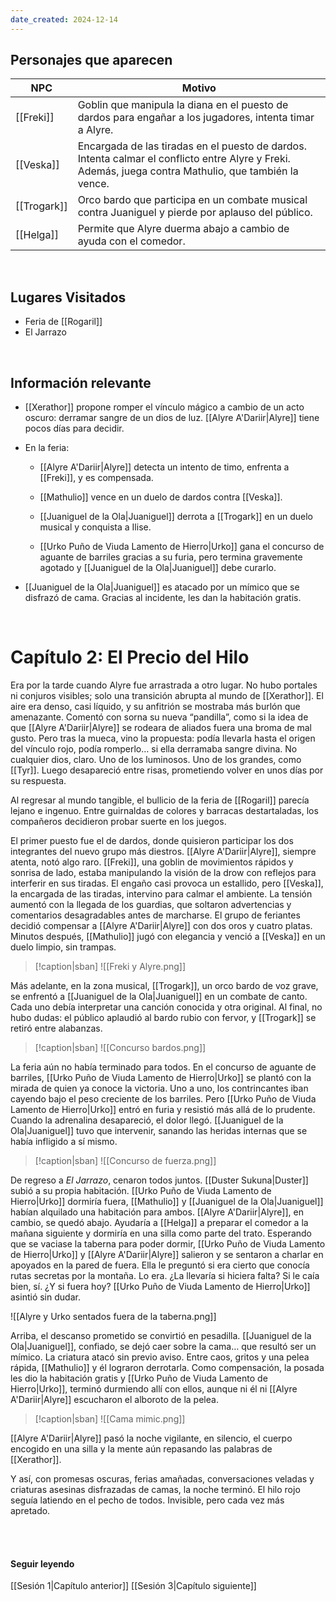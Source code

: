 ```yaml
---
date_created: 2024-12-14
---
```




## Personajes que aparecen

|   NPC   |                   Motivo                   | 
|---------|--------------------------------------------| 
| [[Freki]] | Goblin que manipula la diana en el puesto de dardos para engañar a los jugadores, intenta timar a Alyre. | 
| [[Veska]] | Encargada de las tiradas en el puesto de dardos. Intenta calmar el conflicto entre Alyre y Freki. Además, juega contra Mathulio, que también la vence. |
| [[Trogark]] | Orco bardo que participa en un combate musical contra Juaniguel y pierde por aplauso del público.|
| [[Helga]] | Permite que Alyre duerma abajo a cambio de ayuda con el comedor.|

<br>

## Lugares Visitados
- Feria de [[Rogaril]]
- El Jarrazo

<br>

## Información relevante
- [[Xerathor]] propone romper el vínculo mágico a cambio de un acto oscuro: derramar sangre de un dios de luz. [[Alyre A'Dariir|Alyre]] tiene pocos días para decidir.

- En la feria:
    
    - [[Alyre A'Dariir|Alyre]] detecta un intento de timo, enfrenta a [[Freki]], y es compensada.
    
    - [[Mathulio]] vence en un duelo de dardos contra [[Veska]].
        
    - [[Juaniguel de la Ola|Juaniguel]] derrota a [[Trogark]] en un duelo musical y conquista a Ilise.
        
    - [[Urko Puño de Viuda Lamento de Hierro|Urko]] gana el concurso de aguante de barriles gracias a su furia, pero termina gravemente agotado y [[Juaniguel de la Ola|Juaniguel]] debe curarlo.
        
    
- [[Juaniguel de la Ola|Juaniguel]] es atacado por un mímico que se disfrazó de cama. Gracias al incidente, les dan la habitación gratis.


<br>

# Capítulo 2: El Precio del Hilo

Era por la tarde cuando Alyre fue arrastrada a otro lugar. No hubo portales ni conjuros visibles; solo una transición abrupta al mundo de [[Xerathor]]. El aire era denso, casi líquido, y su anfitrión se mostraba más burlón que amenazante. Comentó con sorna su nueva “pandilla”, como si la idea de que [[Alyre A'Dariir|Alyre]] se rodeara de aliados fuera una broma de mal gusto. Pero tras la mueca, vino la propuesta: podía llevarla hasta el origen del vínculo rojo, podía romperlo… si ella derramaba sangre divina. No cualquier dios, claro. Uno de los luminosos. Uno de los grandes, como [[Tyr]]. Luego desapareció entre risas, prometiendo volver en unos días por su respuesta.

Al regresar al mundo tangible, el bullicio de la feria de [[Rogaril]] parecía lejano e ingenuo. Entre guirnaldas de colores y barracas destartaladas, los compañeros decidieron probar suerte en los juegos.

El primer puesto fue el de dardos, donde quisieron participar los dos integrantes del nuevo grupo más diestros. [[Alyre A'Dariir|Alyre]], siempre atenta, notó algo raro. [[Freki]], una goblin de movimientos rápidos y sonrisa de lado, estaba manipulando la visión de la drow con reflejos para interferir en sus tiradas. El engaño casi provoca un estallido, pero [[Veska]], la encargada de las tiradas, intervino para calmar el ambiente. La tensión aumentó con la llegada de los guardias, que soltaron advertencias y comentarios desagradables antes de marcharse. El grupo de feriantes decidió compensar a [[Alyre A'Dariir|Alyre]] con dos oros y cuatro platas. Minutos después, [[Mathulio]] jugó con elegancia y venció a [[Veska]] en un duelo limpio, sin trampas.

> [!caption|sban]
> ![[Freki y Alyre.png]]

Más adelante, en la zona musical, [[Trogark]], un orco bardo de voz grave, se enfrentó a [[Juaniguel de la Ola|Juaniguel]] en un combate de canto. Cada uno debía interpretar una canción conocida y otra original. Al final, no hubo dudas: el público aplaudió al bardo rubio con fervor, y [[Trogark]] se retiró entre alabanzas. 

> [!caption|sban]
> ![[Concurso bardos.png]]


La feria aún no había terminado para todos. En el concurso de aguante de barriles, [[Urko Puño de Viuda Lamento de Hierro|Urko]] se plantó con la mirada de quien ya conoce la victoria. Uno a uno, los contrincantes iban cayendo bajo el peso creciente de los barriles. Pero [[Urko Puño de Viuda Lamento de Hierro|Urko]] entró en furia y resistió más allá de lo prudente. Cuando la adrenalina desapareció, el dolor llegó. [[Juaniguel de la Ola|Juaniguel]] tuvo que intervenir, sanando las heridas internas que se había infligido a sí mismo.

> [!caption|sban]
> ![[Concurso de fuerza.png]]

De regreso a _El Jarrazo_, cenaron todos juntos. [[Duster Sukuna|Duster]] subió a su propia habitación. [[Urko Puño de Viuda Lamento de Hierro|Urko]] dormiría fuera, [[Mathulio]] y [[Juaniguel de la Ola|Juaniguel]] habían alquilado una habitación para ambos. [[Alyre A'Dariir|Alyre]], en cambio, se quedó abajo. Ayudaría a [[Helga]] a preparar el comedor a la mañana siguiente y dormiría en una silla como parte del trato. Esperando que se vaciase la taberna para poder dormir, [[Urko Puño de Viuda Lamento de Hierro|Urko]] y [[Alyre A'Dariir|Alyre]] salieron y se sentaron a charlar en apoyados en la pared de fuera. Ella le preguntó si era cierto que conocía rutas secretas por la montaña. Lo era. ¿La llevaría si hiciera falta? Si le caía bien, sí. ¿Y si fuera hoy? [[Urko Puño de Viuda Lamento de Hierro|Urko]] asintió sin dudar.

![[Alyre y Urko sentados fuera de la taberna.png]]

Arriba, el descanso prometido se convirtió en pesadilla. [[Juaniguel de la Ola|Juaniguel]], confiado, se dejó caer sobre la cama… que resultó ser un mímico. La criatura atacó sin previo aviso. Entre caos, gritos y una pelea rápida, [[Mathulio]] y él lograron derrotarla. Como compensación, la posada les dio la habitación gratis y [[Urko Puño de Viuda Lamento de Hierro|Urko]], terminó durmiendo allí con ellos, aunque ni él ni [[Alyre A'Dariir|Alyre]] escucharon el alboroto de la pelea.

> [!caption|sban]
> ![[Cama mimic.png]]

[[Alyre A'Dariir|Alyre]] pasó la noche vigilante, en silencio, el cuerpo encogido en una silla y la mente aún repasando las palabras de [[Xerathor]]. 

Y así, con promesas oscuras, ferias amañadas, conversaciones veladas y criaturas asesinas disfrazadas de camas, la noche terminó. El hilo rojo seguía latiendo en el pecho de todos. Invisible, pero cada vez más apretado.


<br>

<br>

#### Seguir leyendo

[[Sesión 1|Capítulo anterior]]
[[Sesión 3|Capítulo siguiente]]

